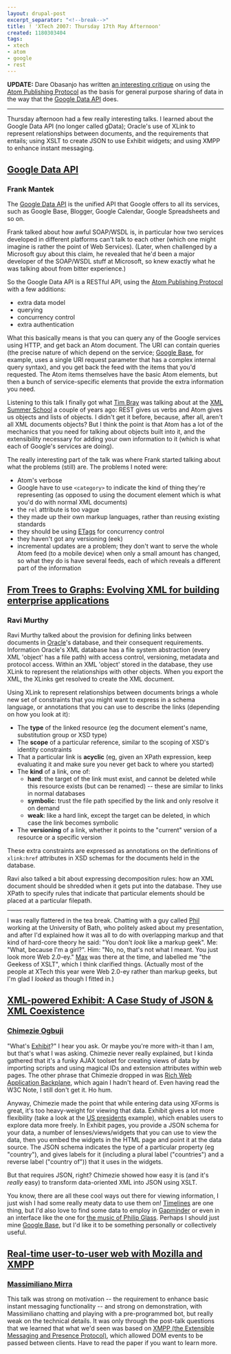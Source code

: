 ```yaml
---
layout: drupal-post
excerpt_separator: "<!--break-->"
title: ! 'XTech 2007: Thursday 17th May Afternoon'
created: 1180303404
tags:
- xtech
- atom
- google
- rest
---
```

**UPDATE:** Dare Obasanjo has written [an interesting critique][1] on using the [Atom Publishing Protocol][6] as the basis for general purpose sharing of data in the way that the [Google Data API][5] does.

[1]: http://www.25hoursaday.com/weblog/2007/06/09/WhyGDataAPPFailsAsAGeneralPurposeEditingProtocolForTheWeb.aspx "Why GData/APP Fails as a General Purpose Editing Protocol for the Web"
[5]: http://code.google.com/apis/gdata/index.html "Google Data API"
[6]: http://bitworking.org/projects/atom/draft-ietf-atompub-protocol-15.html "Atom Publishing Protocol (v15)"

 * * *

Thursday afternoon had a few really interesting talks. I learned about the Google Data API (no longer called gData); Oracle's use of XLink to represent relationships between documents, and the requirements that entails; using XSLT to create JSON to use Exhibit widgets; and using XMPP to enhance instant messaging.

<!--break-->

## [Google Data API][3] ##
### Frank Mantek ###

The [Google Data API][5] is the unified API that Google offers to all its services, such as Google Base, Blogger, Google Calendar, Google Spreadsheets and so on.

Frank talked about how awful SOAP/WSDL is, in particular how two services developed in different platforms can't talk to each other (which one might imagine is rather the point of Web Services). (Later, when challenged by a Microsoft guy about this claim, he revealed that he'd been a major developer of the SOAP/WSDL stuff at Microsoft, so knew exactly what he was talking about from bitter experience.)

So the Google Data API is a RESTful API, using the [Atom Publishing Protocol][6] with a few additions:

 *  extra data model
 *  querying
 *  concurrency control
 *  extra authentication

What this basically means is that you can query any of the Google services using HTTP, and get back an Atom document. The URI can contain queries (the precise nature of which depend on the service; [Google Base][7], for example, uses a single URI request parameter that has a complex internal query syntax), and you get back the feed with the items that you'd requested. The Atom items themselves have the basic Atom elements, but then a bunch of service-specific elements that provide the extra information you need.

Listening to this talk I finally got what [Tim Bray][8] was talking about at the [XML Summer School][9] a couple of years ago: REST gives us verbs and Atom gives us objects and lists of objects. I didn't get it before, because, after all, aren't all XML documents objects? But I think the point is that Atom has a lot of the mechanics that you need for talking about objects built into it, and the extensibility necessary for adding your own information to it (which is what each of Google's services are doing).

The really interesting part of the talk was where Frank started talking about what the problems (still) are. The problems I noted were:

 *  Atom's verbose
 *  Google have to use `<category>` to indicate the kind of thing they're representing (as opposed to using the document element which is what you'd do with normal XML documents)
 *  the `rel` attribute is too vague
 *  they made up their own markup languages, rather than reusing existing standards
 *  they should be using [ETags][10] for concurrency control
 *  they haven't got any versioning (eek)
 *  incremental updates are a problem; they don't want to serve the whole Atom feed (to a mobile device) when only a small amount has changed, so what they do is have several feeds, each of which reveals a different part of the information

[3]: http://2007.xtech.org/public/schedule/detail/33 "Google Data API (Talk)"
[7]: http://base.google.com/ "Google Base"
[8]: http://www.tbray.org/ongoing/ "ongoing"
[9]: http://www.xmlsummerschool.com/ "XML Summer School, Oxford"
[10]: http://en.wikipedia.org/wiki/HTTP_ETag "Wikipedia: HTTP ETags"

## [From Trees to Graphs: Evolving XML for building enterprise applications][11] ##
### Ravi Murthy ###

Ravi Murthy talked about the provision for defining links between documents in [Oracle][12]'s database, and their consequent requirements. Information Oracle's XML database has a file system abstraction (every XML 'object' has a file path) with access control, versioning, metadata and protocol access. Within an XML 'object' stored in the database, they use XLink to represent the relationships with other objects. When you export the XML, the XLinks get resolved to create the XML document.

Using XLink to represent relationships between documents brings a whole new set of constraints that you might want to express in a schema language, or annotations that you can use to describe the links (depending on how you look at it):

 *  The **type** of the linked resource (eg the document element's name, substitution group or XSD type)
 *  The **scope** of a particular reference, similar to the scoping of XSD's identity constraints
 *  That a particular link is **acyclic** (eg, given an XPath expression, keep evaluating it and make sure you never get back to where you started)
 *  The **kind** of a link, one of:
     *  **hard**: the target of the link must exist, and cannot be deleted while this resource exists (but can be renamed) -- these are similar to links in normal databases
     *  **symbolic**: trust the file path specified by the link and only resolve it on demand
     *  **weak**: like a hard link, except the target can be deleted, in which case the link becomes symbolic
 *  The **versioning** of a link, whether it points to the "current" version of a resource or a specific version

These extra constraints are expressed as annotations on the definitions of `xlink:href` attributes in XSD schemas for the documents held in the database.

Ravi also talked a bit about expressing decomposition rules: how an XML document should be shredded when it gets put into the database. They use XPath to specify rules that indicate that particular elements should be placed at a particular filepath.

[11]: http://2007.xtech.org/public/schedule/detail/81 "From Trees to Graphs: Evolving XML for building enterprise applications"
[12]: http://www.oracle.com/ "Oracle"

 * * *

I was really flattered in the tea break. Chatting with a guy called [Phil][25] working at the University of Bath, who politely asked about my presentation, and after I'd explained how it was all to do with overlapping markup and that kind of hard-core theory he said: "You don't *look* like a markup geek". Me: "What, because I'm a girl?". Him: "No, no, that's not what I meant. You just look more Web 2.0-ey." [Max][26] was there at the time, and labelled me "the Geekess of XSLT", which I think clarified things. (Actually most of the people at XTech this year were Web 2.0-ey rather than markup geeks, but I'm glad I *looked* as though I fitted in.) 

[25]: http://philwilson.org/blog/ "Phil's Blog"
[26]: http://lapin-bleu.net/riviera/ "Max's Blog"

## [XML-powered Exhibit: A Case Study of JSON & XML Coexistence][13] ##
### [Chimezie Ogbuji][14] ###

"What's [Exhibit][15]?" I hear you ask. Or maybe you're more with-it than I am, but that's what I was asking. Chimezie never really explained, but I kinda gathered that it's a funky AJAX toolset for creating views of data by importing scripts and using magical IDs and extension attributes within web pages. The other phrase that Chimezie dropped in was [Rich Web Application Backplane][17], which again I hadn't heard of. Even having read the W3C Note, I still don't get it. Ho hum.

Anyway, Chimezie made the point that while entering data using XForms is great, it's too heavy-weight for viewing that data. Exhibit gives a lot more flexibility (take a look at the [US presidents][16] example), which enables users to explore data more freely. In Exhibit pages, you provide a JSON schema for your data, a number of lenses/views/widgets that you can use to view the data, then you embed the widgets in the HTML page and point it at the data source. The JSON schema indicates the type of a particular property (eg "country"), and gives labels for it (including a plural label ("countries") and a reverse label ("country of")) that it uses in the widgets.

But that requires JSON, right? Chimezie showed how easy it is (and it's *really* easy) to transform data-oriented XML into JSON using XSLT.

You know, there are all these cool ways out there for viewing information, I just wish I had some really meaty data to use them on! [Timelines][18] are one thing, but I'd also love to find some data to employ in [Gapminder][19] or even in an interface like the one for [the music of Philip Glass][20]. Perhaps I should just mine [Google Base][21], but I'd like it to be something personally or collectively useful.

[13]: http://2007.xtech.org/public/schedule/detail/155 "XML-powered Exhibit: A Case Study of JSON & XML Coexistence"
[14]: http://metacognition.info/ "Chimezie Ogbuji's Website"
[15]: http://simile.mit.edu/wiki/Exhibit "Exhibit Wiki"
[16]: http://simile.mit.edu/exhibit/examples/presidents/presidents.html "US Presidents in Exhibit"
[17]: http://www.w3.org/TR/backplane/ "Rich Web Application Backplane"
[18]: http://simile.mit.edu/timeline/ "SIMILE Timelines"
[19]: http://www.gapminder.org/ "Gapminder"
[20]: http://www.philipglass.com/glassengine/ "Philip Glass Engine"
[21]: http://base.google.com/ "Google Base"

## [Real-time user-to-user web with Mozilla and XMPP][22] ##
### [Massimiliano Mirra][23] ###

This talk was strong on motivation -- the requirement to enhance basic instant messaging functionality -- and strong on demonstration, with Massimiliano chatting and playing with a pre-programmed bot, but really weak on the technical details. It was only through the post-talk questions that we learned that what we'd seen was based on [XMPP (the Extensible Messaging and Presence Protocol)][24], which allowed DOM events to be passed between clients. Have to read the paper if you want to learn more.

[22]: http://2007.xtech.org/public/schedule/detail/97 "Real-time user-to-user web with Mozilla and XMPP"
[23]: http://blog.hyperstruct.net/ "Massimiliano Mirra's Website"
[24]: http://www.xmpp.org/ "XMPP Standards Foundation"
